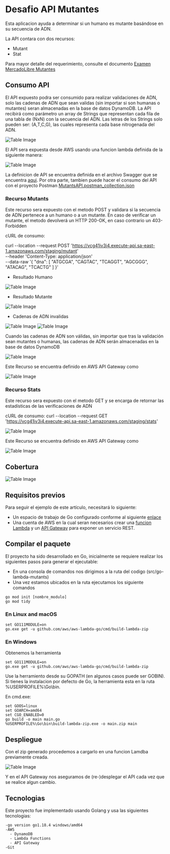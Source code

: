 # Desafio API Mutantes
Esta aplicacion ayuda a determinar si un humano es mutante basándose en su secuencia de ADN.

La API contara con dos recursos:

 - Mutant
 - Stat

Para mayor detalle del requerimiento, consulte el documento [Examen MercadoLibre Mutantes](https://github.com/RiAlGueFor/mutant-challenge/blob/main/docs/Examen%20Mercadolibre%20-%20Mutantes.pdf)

## Consumo API
El API expuesto podra ser consumido para realizar validaciones de ADN, solo las cadenas de ADN que sean validas (sin importar si son humanas o mutantes) seran almacenadas en la base de datos DynamoDB. La API recibirá como parámetro un array de Strings que representan cada fila de una tabla de (NxN) con la secuencia del ADN. Las letras de los Strings solo pueden ser: (A,T,C,G), las cuales representa cada base nitrogenada del ADN.

![Table Image](https://github.com/RiAlGueFor/mutant-challenge/blob/main/img/ejemplos_DNA.png)

El API sera expuesta desde AWS usando una funcion lambda definida de la siguiente manera:

![Table Image](https://github.com/RiAlGueFor/mutant-challenge/blob/main/img/api-gateway.png)

La definicion de API se encuentra definida en el archivo Swagger que se encuentra [aqui](https://github.com/RiAlGueFor/mutant-challenge/blob/main/docs/MutantsAPI_swagger.yaml). Por otra parte, tambien puede hacer el consumo del API con el proyecto Postman [MutantsAPI.postman_collection.json](https://github.com/RiAlGueFor/mutant-challenge/blob/main/docs/MutantsAPI.postman_collection.json)

### Recurso Mutants
Este recurso sera expuesto con el metodo POST y validara si la secuencia de ADN pertenece a un humano o a un mutante. En caso de verificar un mutante, el metodo  devolverá un HTTP 200-OK, en caso contrario un 403-Forbidden

cURL de consumo: 

curl --location --request POST 'https://vcg41iv3i4.execute-api.sa-east-1.amazonaws.com/staging/mutant' \
--header 'Content-Type: application/json' \
--data-raw '{
    "dna": [
        "ATGCGA",
        "CAGTAC",
        "TCAGGT",
        "AGCGGG",
        "ATACAG",
        "TCACTG"
    ]
}'

- Resultado Humano

![Table Image](https://github.com/RiAlGueFor/mutant-challenge/blob/main/img/mutant-POST-Humano.png)

- Resultado Mutante

![Table Image](https://github.com/RiAlGueFor/mutant-challenge/blob/main/img/mutant-POST-Mutante.png)

- Cadenas de ADN invalidas

![Table Image](https://github.com/RiAlGueFor/mutant-challenge/blob/main/img/mutant-POST-IncorrectSize.png)
![Table Image](https://github.com/RiAlGueFor/mutant-challenge/blob/main/img/mutant-POST-IncorrectChain.png)

Cuando las cadenas de ADN son válidas, sin importar que tras la validación sean mutantes o humanas, las cadenas de ADN serán almacenadas en la base de datos DynamoDB 

![Table Image](https://github.com/RiAlGueFor/mutant-challenge/blob/main/img/DynamoDB.png)

Este Recurso se encuentra definido en AWS API Gateway como 

![Table Image](https://github.com/RiAlGueFor/mutant-challenge/blob/main/img/api-gateway-POST%20-%20copia.png)

### Recurso Stats

Este recurso sera expuesto con el metodo GET y se encarga de retornar las estadísticas de las verificaciones de ADN

cURL de consumo: 
curl --location --request GET 'https://vcg41iv3i4.execute-api.sa-east-1.amazonaws.com/staging/stats'

![Table Image](https://github.com/RiAlGueFor/mutant-challenge/blob/main/img/stats-GET.png)

Este Recurso se encuentra definido en AWS API Gateway como 

![Table Image](https://github.com/RiAlGueFor/mutant-challenge/blob/main/img/api-gateway-GET.png)

## Cobertura
![Table Image](https://github.com/RiAlGueFor/mutant-challenge/blob/main/img/cover_code.png)

## Requisitos previos

Para seguir el ejemplo de este artículo, necesitará lo siguiente:

  - Un espacio de trabajo de Go configurado conforme al siguiente [enlace](https://go.dev/doc/install)
  - Una cuenta de AWS en la cual seran necesarios crear una [funcion Lambda](https://docs.aws.amazon.com/lambda/latest/dg/lambda-golang.html) y un [API Gateway](https://docs.aws.amazon.com/apigateway/latest/developerguide/apigateway-rest-api.html) para exponer un servicio REST.

## Compilar el paquete

El proyecto ha sido desarrollado en Go, inicialmente se requiere realizar los siguientes pasos para generar el ejecutable:

  - En una consola de comandos nos dirigimos a la ruta del codigo (src/go-lambda-mutants)
  - Una vez estamos ubicados en la ruta ejecutamos los siguiente comandos

```
go mod init [nombre_modulo]
go mod tidy
```

### En Linux and macOS

```
set GO111MODULE=on
go.exe get -u github.com/aws/aws-lambda-go/cmd/build-lambda-zip
```

### En Windows

Obtenemos la herramienta
```
set GO111MODULE=on
go.exe get -u github.com/aws/aws-lambda-go/cmd/build-lambda-zip
```
Use la herramiento desde su GOPATH (en algunos casos puede ser GOBIN). Si tienes la instalacion por defecto de Go, la herramienta esta en la ruta  %USERPROFILE%\Go\bin.

En cmd.exe:
```
set GOOS=linux
set GOARCH=amd64
set CGO_ENABLED=0
go build -o main main.go
%USERPROFILE%\Go\bin\build-lambda-zip.exe -o main.zip main
```

## Despliegue

Con el zip generado procedemos a cargarlo en una funcion Lamdba previamente creada.

![Table Image](https://github.com/RiAlGueFor/mutant-challenge/blob/main/img/lamba-function.png)

Y en el API Gateway nos aseguramos de (re-)desplegar el API cada vez que se realice algun cambio.

## Tecnologias

Este proyecto fue implementado usando Golang y usa las siguientes tecnologias:

    -go version go1.18.4 windows/amd64
    -AWS
      - DynamoDB
      - Lambda Functions
      - API Gateway
    -Git
    
